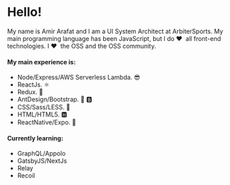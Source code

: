 # Hello!

My name is Amir Arafat and I am a UI System Architect at ArbiterSports. My main programming language has been JavaScript, but I do ❤️ &nbsp;all front-end technologies. I ❤️ &nbsp;the OSS and the OSS community. 

#### My main experience is:
- Node/Express/AWS Serverless Lambda. 😎
- ReactJs. ⚛
- Redux. 🤖
- AntDesign/Bootstrap. 🐜  🅱
- CSS/Sass/LESS. 💫
- HTML/HTML5. 🅷
- ReactNative/Expo. 📱

#### Currently learning:
- GraphQL/Appolo
- GatsbyJS/NextJs
- Relay
- Recoil


<!--
**amir5000/amir5000** is a ✨ _special_ ✨ repository because its `README.md` (this file) appears on your GitHub profile.

Here are some ideas to get you started:

- 🔭 I’m currently working on ...
- 🌱 I’m currently learning ...
- 👯 I’m looking to collaborate on ...
- 🤔 I’m looking for help with ...
- 💬 Ask me about ...
- 📫 How to reach me: ...
- 😄 Pronouns: ...
- ⚡ Fun fact: ...
-->
